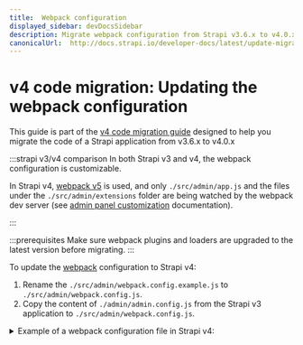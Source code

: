 ```yaml
---
title:  Webpack configuration
displayed_sidebar: devDocsSidebar
description: Migrate webpack configuration from Strapi v3.6.x to v4.0.x with step-by-step instructions
canonicalUrl:  http://docs.strapi.io/developer-docs/latest/update-migration-guides/migration-guides/v4/code/frontend/webpack.html
---
```


# v4 code migration: Updating the webpack configuration

This guide is part of the [v4 code migration guide](/dev-docs/migration/v3-to-v4/code-migration.md) designed to help you migrate the code of a Strapi application from v3.6.x to v4.0.x


:::strapi v3/v4 comparison
In both Strapi v3 and v4, the webpack configuration is customizable.

In Strapi v4, [webpack v5](https://webpack.js.org/migrate/5/) is used, and only `./src/admin/app.js` and the files under the `./src/admin/extensions` folder are being watched by the webpack dev server (see [admin panel customization](/dev-docs/admin-panel-customization#webpack-configuration) documentation).

:::

:::prerequisites
Make sure webpack plugins and loaders are upgraded to the latest version before migrating.
:::

To update the [webpack](https://webpack.js.org/) configuration to Strapi v4:

1. Rename the `./src/admin/webpack.config.example.js` to `./src/admin/webpack.config.js`.
2. Copy the content of `./admin/admin.config.js` from the Strapi v3 application to `./src/admin/webpack.config.js`.

<details> 
<summary>Example of a webpack configuration file in Strapi v4:</summary>

```js title="./src/admin/webpack.config.js"

'use strict';

// WARNING: the admin panel now uses webpack 5 to bundle the application.

module.exports = (config, webpack) => {
  // Note: we provide webpack above so you should not `require` it
  // Perform customizations to webpack configuration
  config.plugins.push(new webpack.IgnorePlugin(/\/__tests__\//));
  // Important: return the modified configuration
  return config;
};
```

</details>
